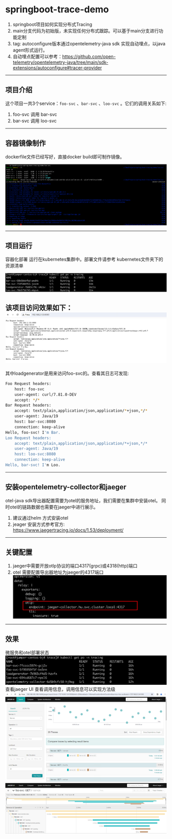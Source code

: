 # springboot-trace-demo

1. springboot项目如何实现分布式Tracing
2. main分支代码为初始版，未实现任何分布式跟踪。可以基于main分支进行功能定制
3. tag: autoconfigure版本通过opentelemetry-java sdk 实现自动埋点，以java agent形式运行。
4. 自动埋点配置可以参考：https://github.com/open-telemetry/opentelemetry-java/tree/main/sdk-extensions/autoconfigure#tracer-provider
---

## 项目介绍

这个项目一共3个service：`foo-svc` 、`bar-svc` 、`loo-svc` 。它们的调用关系如下:

1. foo-svc 调用 bar-svc
2. bar-svc 调用 loo-svc

---

## 容器镜像制作

dockerfile文件已经写好，直接docker build即可制作镜像。

![image-20240205103708821](assets/image-20240205103708821.png)

---

## 项目运行

容器化部署 运行在kubernetes集群中。部署文件请参考 kubernetes文件夹下的资源清单

![image-20240205111656838](assets/image-20240205111656838.png)

该项目访问效果如下：
![image-202402051144](assets/img-202402051144.png)
---
其中loadgenerator是用来访问foo-svc的。查看其日志可发现:
```bash
Foo Request headers:
	host: foo-svc
	user-agent: curl/7.81.0-DEV
	accept: */*
Bar Request headers:
	accept: text/plain,application/json,application/*+json,*/*
	user-agent: Java/19
	host: bar-svc:8080
	connection: keep-alive
Hello, foo-svc! I'm Bar.
Loo Request headers:
	accept: text/plain,application/json,application/*+json,*/*
	user-agent: Java/19
	host: loo-svc:8080
	connection: keep-alive
Hello, bar-svc! I'm Loo.
```

---
## 安装opentelemetry-collector和jaeger
otel-java sdk导出器配置需要为otel的服务地址，我们需要在集群中安装otel。
同时otel的链路数据也需要在jaeger中进行展示。

1. 建议通过helm 方式安装otel
2. jeager 安装方式参考官方: https://www.jaegertracing.io/docs/1.53/deployment/

---
## 关键配置
1. jaeger中需要开放otlp协议的端口4317(grpc)或4318(http)端口
2. otel 需要配置导出器地址为jaeger的4317端口
![img-202402061008](assets/img-202402061008.png)
---
## 效果
微服务和otel部署状态
![img-202402061003](assets/img-202402061003.png)
查看jaeger UI 查看调用信息，调用信息可以实现方法级
![img-202402060945](assets/img-202402060945.png)
![img-202402060949](assets/img-202402060949.png)